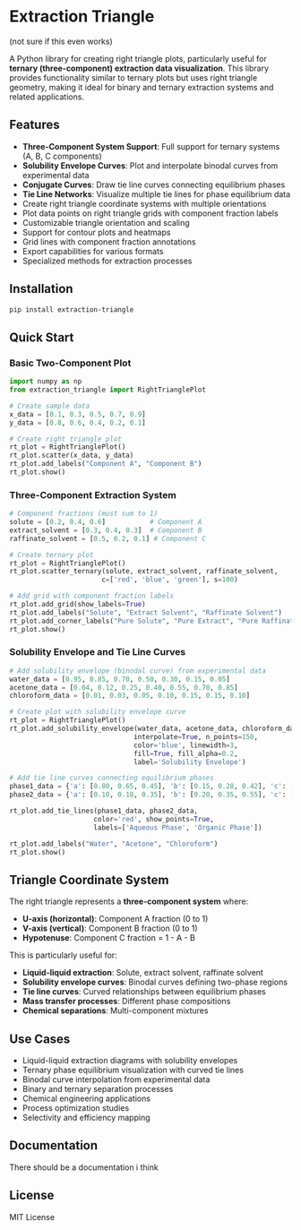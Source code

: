 # Extraction Triangle

(not sure if this even works)

A Python library for creating right triangle plots, particularly useful for **ternary (three-component) extraction data visualization**. This library provides functionality similar to ternary plots but uses right triangle geometry, making it ideal for binary and ternary extraction systems and related applications.

## Features

- **Three-Component System Support**: Full support for ternary systems (A, B, C components)
- **Solubility Envelope Curves**: Plot and interpolate binodal curves from experimental data
- **Conjugate Curves**: Draw tie line curves connecting equilibrium phases
- **Tie Line Networks**: Visualize multiple tie lines for phase equilibrium data
- Create right triangle coordinate systems with multiple orientations
- Plot data points on right triangle grids with component fraction labels
- Customizable triangle orientation and scaling
- Support for contour plots and heatmaps
- Grid lines with component fraction annotations
- Export capabilities for various formats
- Specialized methods for extraction processes

## Installation

```bash
pip install extraction-triangle
```

## Quick Start

### Basic Two-Component Plot
```python
import numpy as np
from extraction_triangle import RightTrianglePlot

# Create sample data
x_data = [0.1, 0.3, 0.5, 0.7, 0.9]
y_data = [0.8, 0.6, 0.4, 0.2, 0.1]

# Create right triangle plot
rt_plot = RightTrianglePlot()
rt_plot.scatter(x_data, y_data)
rt_plot.add_labels("Component A", "Component B")
rt_plot.show()
```

### Three-Component Extraction System
```python
# Component fractions (must sum to 1)
solute = [0.2, 0.4, 0.6]           # Component A
extract_solvent = [0.3, 0.4, 0.3]  # Component B  
raffinate_solvent = [0.5, 0.2, 0.1] # Component C

# Create ternary plot
rt_plot = RightTrianglePlot()
rt_plot.scatter_ternary(solute, extract_solvent, raffinate_solvent, 
                       c=['red', 'blue', 'green'], s=100)

# Add grid with component fraction labels
rt_plot.add_grid(show_labels=True)
rt_plot.add_labels("Solute", "Extract Solvent", "Raffinate Solvent")
rt_plot.add_corner_labels("Pure Solute", "Pure Extract", "Pure Raffinate")
rt_plot.show()
```

### Solubility Envelope and Tie Line Curves
```python
# Add solubility envelope (binodal curve) from experimental data
water_data = [0.95, 0.85, 0.70, 0.50, 0.30, 0.15, 0.05]
acetone_data = [0.04, 0.12, 0.25, 0.40, 0.55, 0.70, 0.85]
chloroform_data = [0.01, 0.03, 0.05, 0.10, 0.15, 0.15, 0.10]

# Create plot with solubility envelope curve
rt_plot = RightTrianglePlot()
rt_plot.add_solubility_envelope(water_data, acetone_data, chloroform_data,
                               interpolate=True, n_points=150,
                               color='blue', linewidth=3, 
                               fill=True, fill_alpha=0.2,
                               label='Solubility Envelope')

# Add tie line curves connecting equilibrium phases
phase1_data = {'a': [0.80, 0.65, 0.45], 'b': [0.15, 0.28, 0.42], 'c': [0.05, 0.07, 0.13]}
phase2_data = {'a': [0.10, 0.18, 0.35], 'b': [0.20, 0.35, 0.55], 'c': [0.70, 0.47, 0.10]}

rt_plot.add_tie_lines(phase1_data, phase2_data, 
                     color='red', show_points=True,
                     labels=['Aqueous Phase', 'Organic Phase'])

rt_plot.add_labels("Water", "Acetone", "Chloroform")
rt_plot.show()
```

## Triangle Coordinate System

The right triangle represents a **three-component system** where:

- **U-axis (horizontal)**: Component A fraction (0 to 1)
- **V-axis (vertical)**: Component B fraction (0 to 1) 
- **Hypotenuse**: Component C fraction = 1 - A - B

This is particularly useful for:
- **Liquid-liquid extraction**: Solute, extract solvent, raffinate solvent
- **Solubility envelope curves**: Binodal curves defining two-phase regions
- **Tie line curves**: Curved relationships between equilibrium phases
- **Mass transfer processes**: Different phase compositions
- **Chemical separations**: Multi-component mixtures

## Use Cases

- Liquid-liquid extraction diagrams with solubility envelopes
- Ternary phase equilibrium visualization with curved tie lines
- Binodal curve interpolation from experimental data
- Binary and ternary separation processes
- Chemical engineering applications
- Process optimization studies
- Selectivity and efficiency mapping

## Documentation
There should be a documentation i think 

## License

MIT License
